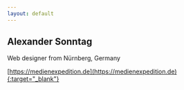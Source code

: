 ```yaml
---
layout: default
---
```


## Alexander Sonntag

Web designer from Nürnberg, Germany

[https://medienexpedition.de](https://medienexpedition.de){:target="_blank"}